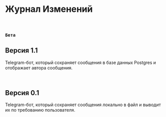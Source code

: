 # Журнал Изменений

<br>

### `Бета`
## Версия 1.1
Telegram-бот, который сохраняет сообщения в базе данных Postgres и отображает автора сообщения.

<br>

## Версия 0.1
Telegram-бот, который сохраняет сообщения локально в файл и выводит их по требованию пользователя.

<br>
